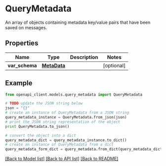 # QueryMetadata

An array of objects containing metadata key/value pairs that have been saved on messages.

## Properties
Name | Type | Description | Notes
------------ | ------------- | ------------- | -------------
**var_schema** | [**MetaData**](MetaData.md) |  | [optional] 

## Example

```python
from openapi_client.models.query_metadata import QueryMetadata

# TODO update the JSON string below
json = "{}"
# create an instance of QueryMetadata from a JSON string
query_metadata_instance = QueryMetadata.from_json(json)
# print the JSON string representation of the object
print QueryMetadata.to_json()

# convert the object into a dict
query_metadata_dict = query_metadata_instance.to_dict()
# create an instance of QueryMetadata from a dict
query_metadata_form_dict = query_metadata.from_dict(query_metadata_dict)
```
[[Back to Model list]](../README.md#documentation-for-models) [[Back to API list]](../README.md#documentation-for-api-endpoints) [[Back to README]](../README.md)


